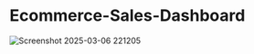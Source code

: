 # Ecommerce-Sales-Dashboard
![Screenshot 2025-03-06 221205](https://github.com/user-attachments/assets/21940671-ee86-46c7-a545-cdf00134f60c)
